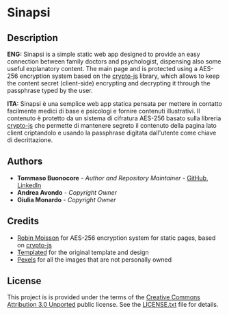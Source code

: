 # Sina**psi**

## Description

**ENG:**
Sinapsi is a simple static web app designed to provide an easy connection between family doctors and psychologist, dispensing also some useful explanatory content.
The main page and is protected using a AES-256 encryption system based on the [crypto-js](https://github.com/brix/crypto-js) library, which allows to keep the content secret (client-side) encrypting and decrypting it through the passphrase typed by the user.

**ITA:**
Sinapsi è una semplice web app statica pensata per mettere in contatto facilmente medici di base e psicologi e fornire contenuti illustrativi.
Il contenuto è protetto da un sistema di cifratura AES-256 basato sulla libreria [crypto-js](https://github.com/brix/crypto-js) che permette di mantenere segreto il contenuto della pagina lato client criptandolo e usando la passphrase digitata dall'utente come chiave di decrittazione. 

## Authors

* **Tommaso Buonocore** - *Author and Repository Maintainer* - [GitHub](https://github.com/detsutut), [LinkedIn](https://www.linkedin.com/in/tbuonocore/)
* **Andrea Avondo** - *Copyright Owner* 
* **Giulia Monardo** - *Copyright Owner*

## Credits

* [Robin Moisson](https://robinmoisson.github.io/staticrypt/) for AES-256 encryption system for static pages, based on [crypto-js](https://github.com/brix/crypto-js)
* [Templated](https://templated.co) for the original template and design
* [Pexels](https://www.pexels.com) for all the images that are not personally owned

## License

This project is is provided under the terms of the [Creative Commons Attribution 3.0 Unported](https://creativecommons.org/licenses/by/3.0/) public license. See the [LICENSE.txt](LICENSE.txt) file for details.
